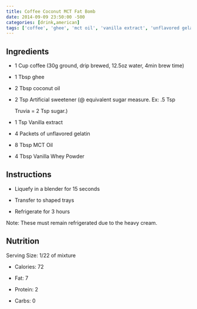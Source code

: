 ```yaml
---
title: Coffee Coconut MCT Fat Bomb
date: 2014-09-09 23:50:00 -500
categories: [drink,american]
tags: ['coffee', 'ghee', 'mct oil', 'vanilla extract', 'unflavored gelatin', 'artificial sweetener', 'vanilla whey powder', 'coconut oil','keto']
---
```


## Ingredients

-   1 Cup coffee (30g ground, drip brewed, 12.5oz water, 4min brew time)

-   1 Tbsp ghee

-   2 Tbsp coconut oil

-   2 Tsp Artificial sweetener (@ equivalent sugar measure. Ex: .5 Tsp

    Truvia = 2 Tsp sugar.)

-   1 Tsp Vanilla extract

-   4 Packets of unflavored gelatin

-   8 Tbsp MCT Oil

-   4 Tbsp Vanilla Whey Powder



## Instructions

-   Liquefy in a blender for 15 seconds

-   Transfer to shaped trays

-   Refrigerate for 3 hours

Note: These must remain refrigerated due to the heavy cream.



## Nutrition

Serving Size: 1/22 of mixture

-   Calories: 72

-   Fat: 7

-   Protein: 2

-   Carbs: 0

